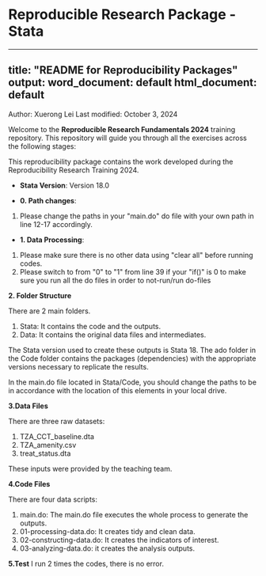 # Reproducible Research Package - Stata

---
title: "README for Reproducibility Packages"
output:
  word_document: default
  html_document: default
---
Author: Xuerong Lei
Last modified: October 3, 2024

Welcome to the **Reproducible Research Fundamentals 2024** training repository. This repository will guide you through all the exercises across the following stages:


This reproducibility package contains the work developed during the Reproducibility Research Training 2024.

- **Stata Version**: Version 18.0

- **0. Path changes**: 
1. Please change the paths in your "main.do" do file with your own path in line 12-17 accordingly.

- **1. Data Processing**: 
1. Please make sure there is no other data using "clear all" before running codes. 
2. Please switch to from "0" to "1" from line 39 if your "if()" is 0 to make sure you run all the do files in order to not-run/run do-files 


**2. Folder Structure**

There are 2 main folders.

1. Stata: It contains the code and the outputs.
2. Data: It contains the original data files and intermediates.

The Stata version used to create these outputs is Stata 18. The ado folder in the Code folder contains the packages (dependencies) with the appropriate versions necessary to replicate the results.

In the main.do file located in Stata/Code, you should change the paths to be in accordance with the location of this elements in your local drive.

**3.Data Files**

There are three raw datasets:

1. TZA_CCT_baseline.dta
2. TZA_amenity.csv
3. treat_status.dta

These inputs were provided by the teaching team.

**4.Code Files**

There are four data scripts:

1. main.do: The main.do file executes the whole process to generate the outputs.
2. 01-processing-data.do: It creates tidy and clean data.
3. 02-constructing-data.do: It creates the indicators of interest.
3. 03-analyzing-data.do: it creates the analysis outputs.

**5.Test**
I run 2 times the codes, there is no error.
